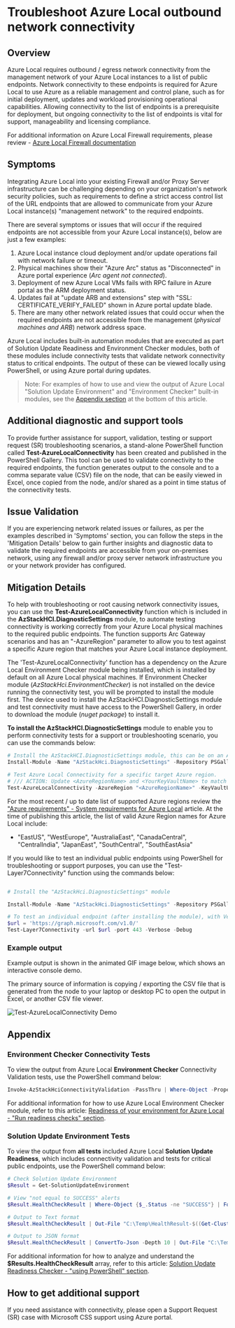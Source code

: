 # Troubleshoot Azure Local outbound network connectivity

## Overview

Azure Local requires outbound / egress network connectivity from the management network of your Azure Local instances to a list of public endpoints. Network connectivity to these endpoints is required for Azure Local to use Azure as a reliable management and control plane, such as for initial deployment, updates and workload provisioning operational capabilities. Allowing connectivity to the list of endpoints is a prerequisite for deployment, but ongoing connectivity to the list of endpoints is vital for support, manageability and licensing compliance.

For additional information on Azure Local Firewall requirements, please review - [Azure Local Firewall documentation](https://learn.microsoft.com/azure/azure-local/concepts/firewall-requirements)

## Symptoms

Integrating Azure Local into your existing Firewall and/or Proxy Server infrastructure can be challenging depending on your organization's network security policies, such as requirements to define a strict access control list of the URL endpoints that are allowed to communicate from your Azure Local instance(s) "management network" to the required endpoints.

There are several symptoms or issues that will occur if the required endpoints are not accessible from your Azure Local instance(s), below are just a few examples:

1. Azure Local instance cloud deployment and/or update operations fail with network failure or timeout.
1. Physical machines show their "Azure Arc" status as "Disconnected" in Azure portal experience (_Arc agent not connected_).
1. Deployment of new Azure Local VMs fails with RPC failure in Azure portal as the ARM deployment status.
1. Updates fail at "update ARB and extensions" step  with "SSL: CERTIFICATE_VERIFY_FAILED" shown in Azure portal update blade.
1. There are many other network related issues that could occur when the required endpoints are not accessible from the management (_physical machines and ARB_) network address space.

Azure Local includes built-in automation modules that are executed as part of Solution Update Readiness and Environment Checker modules, both of these modules include connectivity tests that validate network connectivity status to critical endpoints. The output of these can be viewed locally using PowerShell, or using Azure portal during updates.

> Note: For examples of how to use and view the output of Azure Local "Solution Update Environment" and "Environment Checker" built-in modules, see the [Appendix section](#appendix) at the bottom of this article.

## Additional diagnostic and support tools

To provide further assistance for support, validation, testing or support request (SR) troubleshooting scenarios, a stand-alone PowerShell function called **Test-AzureLocalConnectivity** has been created and  published in the PowerShell Gallery. This tool can be used to validate connectivity to the required endpoints, the function generates output to the console and to a comma separate value (CSV) file on the node, that can be easily viewed in Excel, once copied from the node, and/or shared as a point in time status of the connectivity tests.

## Issue Validation

If you are experiencing network related issues or failures, as per the examples described in 'Symptoms' section, you can follow the steps in the 'Mitigation Details' below to gain further insights and diagnostic data to validate the required endpoints are accessible from your on-premises network, using any firewall and/or proxy server network infrastructure you or your network provider has configured.

## Mitigation Details

To help with troubleshooting or root causing network connectivity issues, you can use the **Test-AzureLocalConnectivity** function which is included in the **AzStackHCI.DiagnosticSettings** module, to automate testing connectivity is working correctly from your Azure Local physical machines to the required public endpoints. The function supports Arc Gateway scenarios and has an "-AzureRegion" parameter to allow you to test against a specific Azure region that matches your Azure Local instance deployment.

The 'Test-AzureLocalConnectivity' function has a dependency on the Azure Local Environment Checker module being installed, which is installed by default on all Azure Local physical machines. If Environment Checker module (_AzStackHci.EnvironmentChecker_) is not installed on the device running the connectivity test, you will be prompted to install the module first. The device used to install the AzStackHCI.DiagnosticSettings module and test connectivity must have access to the PowerShell Gallery, in order to download the module (_nuget package_) to install it.

**To install the AzStackHCI.DiagnosticSettings** module to enable you to perform connectivity tests for a support or troubleshooting scenario, you can use the commands below:

```Powershell
# Install the AzStackHCI.DiagnosticSettings module, this can be on an Azure Local physical machine (recommended), or any device inside your network (if it is using the same firewall / proxy configuration as your Azure Local instance).
Install-Module -Name "AzStackHci.DiagnosticSettings" -Repository PSGallery

# Test Azure Local Connectivity for a specific target Azure region.
# /// ACTION: Update <AzureRegionName> and <YourKeyVaultName> to match the values of your Azure Region and Key Vault.
Test-AzureLocalConnectivity -AzureRegion "<AzureRegionName>" -KeyVaultURL "https://<YourKeyVaultName>.vault.azure.net"

```

For the most recent / up to date list of supported Azure regions review the ["Azure requirements" - System requirements for Azure Local](https://learn.microsoft.com/azure/azure-local/concepts/system-requirements-23h2?view=azloc-24113#azure-requirements) article. At the time of publishing this article, the list of valid Azure Region names for Azure Local include:

* "EastUS", "WestEurope", "AustraliaEast", "CanadaCentral", "CentralIndia", "JapanEast", "SouthCentral", "SouthEastAsia"

If you would like to test an individual public endpoints using PowerShell for troubleshooting or support purposes, you can use the "Test-Layer7Connectivity" function using the commands below:

```Powershell

# Install the "AzStackHci.DiagnosticSettings" module

Install-Module -Name "AzStackHci.DiagnosticSettings" -Repository PSGallery

# To test an individual endpoint (after installing the module), with Verbose and Debug output, use the "Test-Layer7Connectivity" function, as shown below:
$url = 'https://graph.microsoft.com/v1.0/'
Test-Layer7Connectivity -url $url -port 443 -Verbose -Debug

```

### Example output

Example output is shown in the animated GIF image below, which shows an interactive console demo.

The primary source of information is copying / exporting the CSV file that is generated from the node to your laptop or desktop PC to open the output in Excel, or another CSV file viewer.

![Test-AzureLocalConnectivity Demo](./images\Test-AzureLocalConnectivity_Demo.gif)

## Appendix

### Environment Checker Connectivity Tests

To view the output from Azure Local **Environment Checker** Connectivity Validation tests, use the PowerShell command below:

````PowerShell
Invoke-AzStackHciConnectivityValidation -PassThru | Where-Object -Property Status -eq FAILURE | Sort-Object TargetResourceName | Format-Table TargetResourceName -Autosize
````

For additional information for how to use Azure Local Environment Checker module, refer to this article: [Readiness of your environment for Azure Local - "Run readiness checks" section](https://learn.microsoft.com/azure/azure-local/manage/use-environment-checker?view=azloc-24113&tabs=connectivity#run-readiness-checks).

### Solution Update Environment Tests

To view the output from **all tests** included Azure Local **Solution Update Readiness**, which includes connectivity validation and tests for critical public endpoints, use the PowerShell command below:

````PowerShell
# Check Solution Update Environment
$Result = Get-SolutionUpdateEnvironment

# View "not equal to SUCCESS" alerts
$Result.HealthCheckResult | Where-Object {$_.Status -ne "SUCCESS"} | Format-List Title, Status, Severity, Description, Remediation

# Output to Text format
$Result.HealthCheckResult | Out-File "C:\Temp\HealthResult-$((Get-Cluster).Name)).txt"

# Output to JSON format
$Result.HealthCheckResult | ConvertTo-Json -Depth 10 | Out-File "C:\Temp\HealthResult-$((Get-Cluster).Name)).json"

````

For additional information for how to analyze and understand the **$Results.HealthCheckResult** array, refer to this article: [Solution Update Readiness Checker - "using PowerShell" section](https://learn.microsoft.com//azure/azure-local/update/update-troubleshooting-23h2?view=azloc-24113#using-powershell).

## How to get additional support

If you need assistance with connectivity, please open a Support Request (SR) case with Microsoft CSS support using Azure portal.

